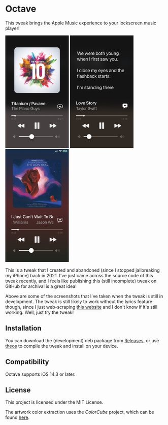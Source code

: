 # Octave
This tweak brings the Apple Music experience to your lockscreen music player!

<img width=200 src="https://github.com/minh-ton/Octave/blob/main/img/image0.jpeg?raw=true"> <img width=200 src="https://github.com/minh-ton/Octave/blob/main/img/image1.jpeg?raw=true"> <img width=200 src="https://github.com/minh-ton/Octave/blob/main/img/image2.jpeg?raw=true">

This is a tweak that I created and abandoned (since I stopped jailbreaking my iPhone) back in 2021. I've just came across the source code of this tweak recently, and I feels like publishing this (still incomplete) tweak on GitHub for archival is a great idea!

Above are some of the screenshots that I've taken when the tweak is still in development. The tweak is still likely to work without the lyrics feature though, since I just web-scraping [this website](https://azlyrics.com) and I don't know if it's still working. Well, just try the tweak!

## Installation
You can download the (development) deb package from [Releases](https://github.com/minh-ton/Octave/releases), or use [theos](https://github.com/theos/theos) to compile the tweak and install on your device.

## Compatibility
Octave supports iOS 14.3 or later.

## License
This project is licensed under the MIT License. 

The artwork color extraction uses the *ColorCube* project, which can be found [here](https://github.com/pixelogik/ColorCube).
